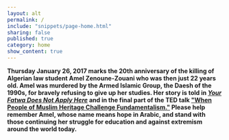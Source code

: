 ```yaml
---
layout: alt
permalink: /
include: "snippets/page-home.html"
sharing: false
published: true
category: home
show_content: true
---
```

**Thursday January 26, 2017 marks the 20th anniversary of the killing of Algerian law student Amel Zenoune-Zouani who was then just 22 years old.  Amel was murdered by the Armed Islamic Group, the Daesh of the 1990s, for bravely refusing to give up her studies.  Her story is told in [_Your Fatwa Does Not Apply Here_](/excerpt-from-your-fatwa-does-not-apply-here/) and in the final part of the TED talk ["When People of Muslim Heritage Challenge Fundamentalism."](https://www.ted.com/talks/karima_bennoune_the_side_of_terrorism_that_doesn_t_make_headlines) Please help remember Amel, whose name means hope in Arabic, and stand with those continuing her struggle for education and against extremism around the world today.**
